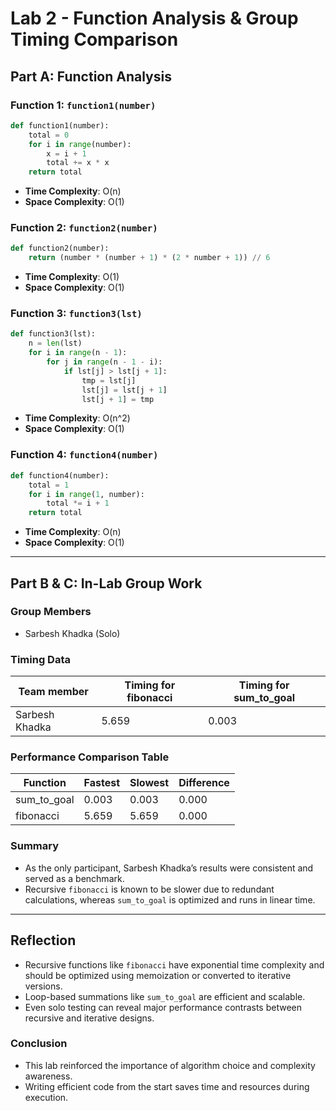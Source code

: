 # Lab 2 - Function Analysis & Group Timing Comparison

## Part A: Function Analysis

### Function 1: `function1(number)`
```python
def function1(number):
    total = 0
    for i in range(number):
        x = i + 1
        total += x * x
    return total
```
- **Time Complexity**: O(n) 
- **Space Complexity**: O(1) 

### Function 2: `function2(number)`
```python
def function2(number):
    return (number * (number + 1) * (2 * number + 1)) // 6
```
- **Time Complexity**: O(1) 
- **Space Complexity**: O(1) 

### Function 3: `function3(lst)`
```python
def function3(lst):
    n = len(lst)
    for i in range(n - 1):
        for j in range(n - 1 - i):
            if lst[j] > lst[j + 1]:
                tmp = lst[j]
                lst[j] = lst[j + 1]
                lst[j + 1] = tmp
```
- **Time Complexity**: O(n^2) 
- **Space Complexity**: O(1) 

### Function 4: `function4(number)`
```python
def function4(number):
    total = 1
    for i in range(1, number):
        total *= i + 1
    return total
```
- **Time Complexity**: O(n) 
- **Space Complexity**: O(1) 

---

## Part B & C: In-Lab Group Work

### Group Members
- Sarbesh Khadka (Solo)

### Timing Data
| Team member       | Timing for fibonacci | Timing for sum_to_goal |
|------------------|----------------------|--------------------------|
| Sarbesh Khadka   | 5.659                | 0.003                   |

### Performance Comparison Table
| Function         | Fastest | Slowest | Difference |
|------------------|---------|---------|------------|
| sum_to_goal      | 0.003   | 0.003   | 0.000      |
| fibonacci        | 5.659   | 5.659   | 0.000      |

### Summary
- As the only participant, Sarbesh Khadka’s results were consistent and served as a benchmark.
- Recursive `fibonacci` is known to be slower due to redundant calculations, whereas `sum_to_goal` is optimized and runs in linear time.

---

## Reflection
- Recursive functions like `fibonacci` have exponential time complexity and should be optimized using memoization or converted to iterative versions.
- Loop-based summations like `sum_to_goal` are efficient and scalable.
- Even solo testing can reveal major performance contrasts between recursive and iterative designs.

### Conclusion
- This lab reinforced the importance of algorithm choice and complexity awareness.
- Writing efficient code from the start saves time and resources during execution.
